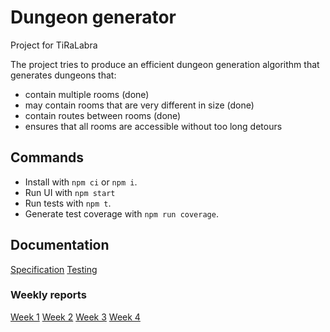 # Dungeon generator

Project for TiRaLabra

The project tries to produce an efficient dungeon generation algorithm that generates dungeons that:

- contain multiple rooms (done)
- may contain rooms that are very different in size (done)
- contain routes between rooms (done)
- ensures that all rooms are accessible without too long detours

## Commands

- Install with `npm ci` or `npm i`.
- Run UI with `npm start`
- Run tests with `npm t`.
- Generate test coverage with `npm run coverage`.

## Documentation

[Specification](docs/spec.md)
[Testing](docs/test.md)

### Weekly reports

[Week 1](docs/weekly-reports/week1.md)
[Week 2](docs/weekly-reports/week2.md)
[Week 3](docs/weekly-reports/week3.md)
[Week 4](docs/weekly-reports/week4.md)
